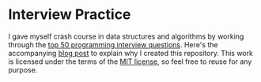 # Interview Practice

I gave myself crash course in data structures and algorithms by working through the [top 50 programming interview questions](https://simpleprogrammer.com/programming-interview-questions/). Here's the accompanying [blog post](https://harrisonized.github.io/2021/02/01/interview-practice.html) to explain why I created this repository. This work is licensed under the terms of the [MIT license](https://github.com/harrisonized/customer-history-markov/blob/master/LICENSE), so feel free to reuse for any purpose.
